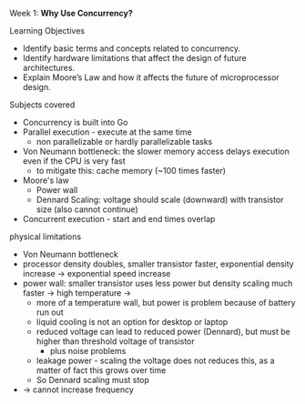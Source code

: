 Week 1: **Why Use Concurrency?**

Learning Objectives
- Identify basic terms and concepts related to concurrency.
- Identify hardware limitations that affect the design of future architectures.
- Explain Moore’s Law and how it affects the future of microprocessor design.

Subjects covered
- Concurrency is built into Go
- Parallel execution - execute at the same time
  - non parallelizable or hardly parallelizable tasks
- Von Neumann bottleneck: the slower memory access delays execution even if the CPU is very fast
  - to mitigate this: cache memory (~100 times faster)
- Moore's law
  - Power wall
  - Dennard Scaling: voltage should scale (downward) with transistor size (also cannot continue)
- Concurrent execution - start and end times overlap


physical limitations
- Von Neumann bottleneck
- processor density doubles, smaller transistor faster, exponential density increase -> exponential speed increase 
- power wall: smaller transistor uses less power but density scaling much faster -> high temperature -> 
  - more of a temperature wall, but power is problem because of battery run out
  - liquid cooling is not an option for desktop or laptop
  - reduced voltage can lead to reduced power (Dennard), but must be higher than threshold voltage of transistor
    - plus noise problems
  - leakage power - scaling the voltage does not reduces this, as a matter of fact this grows over time
  - So Dennard scaling must stop
- -> cannot increase frequency
